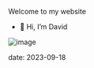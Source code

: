 Welcome to my website
- 👋 Hi, I’m David







![image](https://github.com/Davids676/Website/assets/145026077/f35a12b7-46f0-4835-b433-4af17d6f5f3f)













date: 2023-09-18
